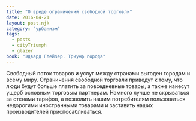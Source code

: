 ```yaml
---
title: "О вреде ограничений свободной торговли"
date: 2016-04-21
layout: post.njk
category: "урбанизм"
tags:
  - posts
  - cityTriumph
  - glazer
book: "Эдвард Глейзер. Триумф города"
---
```


Свободный поток товаров и услуг между странами выгоден городам и всему миру. Ограничения свободной торговли приведут к тому, что люди будут больше платить за повседневные товары, а также нанесут ущерб основным торговым партнерам. Намного лучше не скрываться за стенами тарифов, а позволить нашим потребителям пользоваться недорогими иностранными товарами и заставить наших производителей приспосабливаться.
